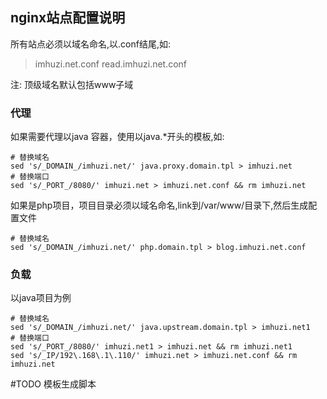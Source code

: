 ## nginx站点配置说明
所有站点必须以域名命名,以.conf结尾,如:

> imhuzi.net.conf
> read.imhuzi.net.conf

注: 顶级域名默认包括www子域

### 代理

如果需要代理以java 容器，使用以java.*开头的模板,如:

```shell
# 替换域名
sed 's/_DOMAIN_/imhuzi.net/' java.proxy.domain.tpl > imhuzi.net
# 替换端口
sed 's/_PORT_/8080/' imhuzi.net > imhuzi.net.conf && rm imhuzi.net
```

如果是php项目，项目目录必须以域名命名,link到/var/www/目录下,然后生成配置文件

```shell
# 替换域名
sed 's/_DOMAIN_/imhuzi.net/' php.domain.tpl > blog.imhuzi.net.conf
```

### 负载

以java项目为例

```shell
# 替换域名
sed 's/_DOMAIN_/imhuzi.net/' java.upstream.domain.tpl > imhuzi.net1
# 替换端口
sed 's/_PORT_/8080/' imhuzi.net1 > imhuzi.net && rm imhuzi.net1
sed 's/_IP/192\.168\.1\.110/' imhuzi.net > imhuzi.net.conf && rm imhuzi.net
```
#TODO 模板生成脚本 
